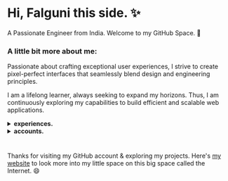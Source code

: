# Hi, Falguni this side. ✨

A Passionate Engineer from India. Welcome to my GitHub Space. 👋

### A little bit more about me:

Passionate about crafting exceptional user experiences, I strive to create pixel-perfect interfaces that seamlessly blend design and engineering principles.

I am a lifelong learner, always seeking to expand my horizons. Thus, I am continuously exploring my capabilities to build efficient and scalable web applications.

<details>
  <summary><b>experiences.</b></summary>
  <ul>
    <li>
      <b><a href="https://www.salesforce.com/in/?ir=1">Salesforce</a> | Associate Technical Support Engineer</b>&nbsp;&nbsp;&nbsp;&nbsp;&nbsp;&nbsp;&nbsp;&nbsp;Hyderabad | Aug 2023 - Present
      <ul>
        <li>I am a new hire in the training phase. ✨</li>
      </ul>
    </li>
	<br/>
    <li>
      <b><a href="https://theinternetfolks.com/">The Internet Folks</a> | SWE Intern</b>&nbsp;&nbsp;&nbsp;&nbsp;&nbsp;&nbsp;&nbsp;&nbsp;Remote | Dec 2022 - Apr 2023
      <ul>
        <li>I worked and created POCs for different projects and also solved many high-priority bugs related to the core functionality of the given projects.</li>
        <li>I've mainly worked on Typescript, Next.js, React-Redux, React Query and Chakra UI for CSS.</li>
      </ul>
	</li>
	<br/>
    <li>
      <b><a href="https://www.fleapo.com/">Fleapo</a> | Full Stack Developer | FTE</b>&nbsp;&nbsp;&nbsp;&nbsp;&nbsp;&nbsp;&nbsp;&nbsp;Kolkata | August 2022 - November 2022
      <ul>
        <li>I've been here as a full-stack developer, working for the first time in the backend space with the tech stack MongoDB and Node.js.</li>
        <li>I've built a project from scratch in the backend and also worked forward to integrate the front end.</li>
      </ul>
	</li>
	<br/>
    <li>
      <b><a href="https://procedure.tech/">Procedure</a> | SDE0 (Intern)</b>&nbsp;&nbsp;&nbsp;&nbsp;&nbsp;&nbsp;&nbsp;&nbsp;Remote | March 2022 - August 2022
      <ul>
        <li>I've worked as a Frontend Developer Intern on projects based on Next.js + Typescript.</li>
        <li>I've fixed most of the high-priority UI fixes as well as developed complex UI components per the requirement.</li>
      </ul>
	</li>
  </ul>
</details>

<details>
  <summary><b>accounts.</b></summary>
  <ul>
    <li>Shitposting at <a href="https://twitter.com/isshefalguni">twitter.com/isshefalguni</a>.</li>
    <li>Mail me at <a href="mailto:falgunisarkar526@gmail.com">falgunisarkar526@gmail.com</a>.</li>
    <li>Prefer networking at <a href="https://www.linkedin.com/in/falgunisarkar">linkedin.com/in/falgunisarkar</a>.</li>
    <li>Not so active (but okay) at <a href="https://www.instagram.com/lostgirljourney_/">instagram.com/lostgirljourney_</a>.</li>
  </ul>
</details>

<h1></h1>

Thanks for visiting my GitHub account & exploring my projects. Here's [my website](https://falgunisarkar.vercel.app/) to look more into my little space on this big space called the Internet. 😄
